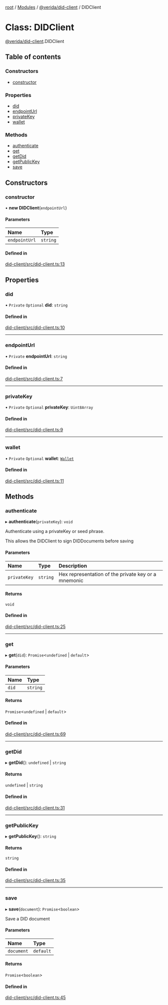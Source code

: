 [root](../README.md) / [Modules](../modules.md) / [@verida/did-client](../modules/verida_did_client.md) / DIDClient

# Class: DIDClient

[@verida/did-client](../modules/verida_did_client.md).DIDClient

## Table of contents

### Constructors

- [constructor](verida_did_client.DIDClient.md#constructor)

### Properties

- [did](verida_did_client.DIDClient.md#did)
- [endpointUrl](verida_did_client.DIDClient.md#endpointurl)
- [privateKey](verida_did_client.DIDClient.md#privatekey)
- [wallet](verida_did_client.DIDClient.md#wallet)

### Methods

- [authenticate](verida_did_client.DIDClient.md#authenticate)
- [get](verida_did_client.DIDClient.md#get)
- [getDid](verida_did_client.DIDClient.md#getdid)
- [getPublicKey](verida_did_client.DIDClient.md#getpublickey)
- [save](verida_did_client.DIDClient.md#save)

## Constructors

### constructor

• **new DIDClient**(`endpointUrl`)

#### Parameters

| Name | Type |
| :------ | :------ |
| `endpointUrl` | `string` |

#### Defined in

[did-client/src/did-client.ts:13](https://github.com/verida/verida-js/blob/a39619b/packages/did-client/src/did-client.ts#L13)

## Properties

### did

• `Private` `Optional` **did**: `string`

#### Defined in

[did-client/src/did-client.ts:10](https://github.com/verida/verida-js/blob/a39619b/packages/did-client/src/did-client.ts#L10)

___

### endpointUrl

• `Private` **endpointUrl**: `string`

#### Defined in

[did-client/src/did-client.ts:7](https://github.com/verida/verida-js/blob/a39619b/packages/did-client/src/did-client.ts#L7)

___

### privateKey

• `Private` `Optional` **privateKey**: `Uint8Array`

#### Defined in

[did-client/src/did-client.ts:9](https://github.com/verida/verida-js/blob/a39619b/packages/did-client/src/did-client.ts#L9)

___

### wallet

• `Private` `Optional` **wallet**: [`Wallet`](verida_did_client.Wallet.md)

#### Defined in

[did-client/src/did-client.ts:11](https://github.com/verida/verida-js/blob/a39619b/packages/did-client/src/did-client.ts#L11)

## Methods

### authenticate

▸ **authenticate**(`privateKey`): `void`

Authenticate using a privateKey or seed phrase.

This allows the DIDClient to sign DIDDocuments before saving

#### Parameters

| Name | Type | Description |
| :------ | :------ | :------ |
| `privateKey` | `string` | Hex representation of the private key or a mnemonic |

#### Returns

`void`

#### Defined in

[did-client/src/did-client.ts:25](https://github.com/verida/verida-js/blob/a39619b/packages/did-client/src/did-client.ts#L25)

___

### get

▸ **get**(`did`): `Promise`<`undefined` \| `default`\>

#### Parameters

| Name | Type |
| :------ | :------ |
| `did` | `string` |

#### Returns

`Promise`<`undefined` \| `default`\>

#### Defined in

[did-client/src/did-client.ts:69](https://github.com/verida/verida-js/blob/a39619b/packages/did-client/src/did-client.ts#L69)

___

### getDid

▸ **getDid**(): `undefined` \| `string`

#### Returns

`undefined` \| `string`

#### Defined in

[did-client/src/did-client.ts:31](https://github.com/verida/verida-js/blob/a39619b/packages/did-client/src/did-client.ts#L31)

___

### getPublicKey

▸ **getPublicKey**(): `string`

#### Returns

`string`

#### Defined in

[did-client/src/did-client.ts:35](https://github.com/verida/verida-js/blob/a39619b/packages/did-client/src/did-client.ts#L35)

___

### save

▸ **save**(`document`): `Promise`<`boolean`\>

Save a DID document

#### Parameters

| Name | Type |
| :------ | :------ |
| `document` | `default` |

#### Returns

`Promise`<`boolean`\>

#### Defined in

[did-client/src/did-client.ts:45](https://github.com/verida/verida-js/blob/a39619b/packages/did-client/src/did-client.ts#L45)

